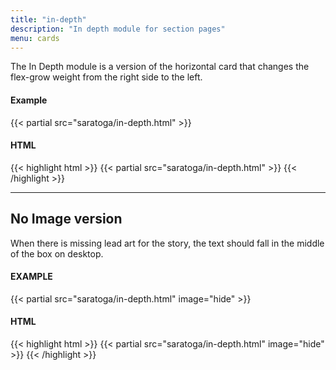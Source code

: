 ```yaml
---
title: "in-depth"
description: "In depth module for section pages"
menu: cards
---
```


The In Depth module is a version of the horizontal card that changes the flex-grow weight from the right side to the left.

#### Example
<div class="example">
{{< partial src="saratoga/in-depth.html" >}}
</div>

#### HTML
{{< highlight html >}}
{{< partial src="saratoga/in-depth.html" >}}
{{< /highlight >}}

---

## No Image version

When there is missing lead art for the story, the text should fall in the middle of the box on desktop.

#### EXAMPLE
<div class="example">
{{< partial src="saratoga/in-depth.html" image="hide" >}}
</div>

#### HTML
{{< highlight html >}}
{{< partial src="saratoga/in-depth.html" image="hide" >}}
{{< /highlight >}}

